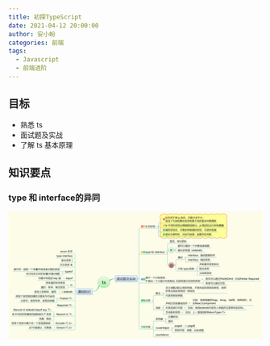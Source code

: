 ```yaml
---
title: 初探TypeScript
date: 2021-04-12 20:00:00
author: 安小盼
categories: 前端
tags:
  - Javascript
  - 前端进阶
---
```


## 目标

* 熟悉 ts 
* 面试题及实战
* 了解 ts 基本原理

## 知识要点

### type 和 interface的异同

![xmind总结](/static/xmind/frontEnd/relearn/ts.png)
